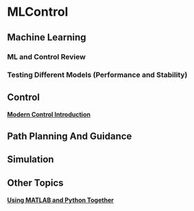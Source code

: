 # MLControl

## Machine Learning
### ML and Control Review
### Testing Different Models (Performance and Stability)

## Control
#### [Modern Control Introduction](./Control/Modern%20Control%20Introduction.md)

## Path Planning And Guidance

## Simulation

## Other Topics

#### [Using MATLAB and Python Together](./Other%20Topics/MATLAB%20+%20Python/Tutorials.m)
